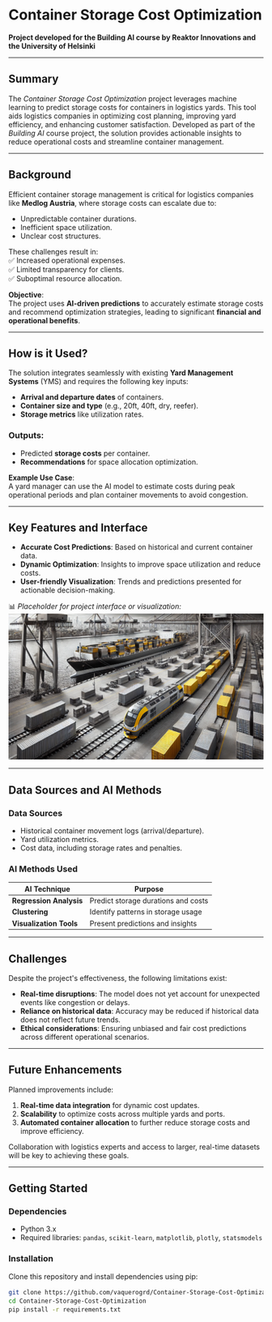<!-- This is the markdown template for the final project of the Building AI course, 
created by Reaktor Innovations and University of Helsinki. 
Copy the template, paste it to your GitHub README and edit! -->

# **Container Storage Cost Optimization**  
**Project developed for the Building AI course by Reaktor Innovations and the University of Helsinki**

---

## **Summary**

The *Container Storage Cost Optimization* project leverages machine learning to predict storage costs for containers in logistics yards. This tool aids logistics companies in optimizing cost planning, improving yard efficiency, and enhancing customer satisfaction. Developed as part of the *Building AI* course project, the solution provides actionable insights to reduce operational costs and streamline container management.

---

## **Background**

Efficient container storage management is critical for logistics companies like **Medlog Austria**, where storage costs can escalate due to:  
- Unpredictable container durations.  
- Inefficient space utilization.  
- Unclear cost structures.  

These challenges result in:  
✅ Increased operational expenses.  
✅ Limited transparency for clients.  
✅ Suboptimal resource allocation.  

**Objective**:  
The project uses **AI-driven predictions** to accurately estimate storage costs and recommend optimization strategies, leading to significant **financial and operational benefits**.

---

## **How is it Used?**

The solution integrates seamlessly with existing **Yard Management Systems** (YMS) and requires the following key inputs:  
- **Arrival and departure dates** of containers.  
- **Container size and type** (e.g., 20ft, 40ft, dry, reefer).  
- **Storage metrics** like utilization rates.  

### **Outputs**:  
- Predicted **storage costs** per container.  
- **Recommendations** for space allocation optimization.

**Example Use Case**:  
A yard manager can use the AI model to estimate costs during peak operational periods and plan container movements to avoid congestion.

---

## **Key Features and Interface**

- **Accurate Cost Predictions**: Based on historical and current container data.  
- **Dynamic Optimization**: Insights to improve space utilization and reduce costs.  
- **User-friendly Visualization**: Trends and predictions presented for actionable decision-making.  

📊 *Placeholder for project interface or visualization:*  
![Visualization Placeholder](4_images/port5_good.webp)

---

## **Data Sources and AI Methods**

### **Data Sources**  
- Historical container movement logs (arrival/departure).  
- Yard utilization metrics.  
- Cost data, including storage rates and penalties.

### **AI Methods Used**  

| **AI Technique**       | **Purpose**                         |  
|-------------------------|-------------------------------------|  
| **Regression Analysis** | Predict storage durations and costs |  
| **Clustering**          | Identify patterns in storage usage |  
| **Visualization Tools** | Present predictions and insights    |

---

## **Challenges**

Despite the project's effectiveness, the following limitations exist:  
- **Real-time disruptions**: The model does not yet account for unexpected events like congestion or delays.  
- **Reliance on historical data**: Accuracy may be reduced if historical data does not reflect future trends.  
- **Ethical considerations**: Ensuring unbiased and fair cost predictions across different operational scenarios.

---

## **Future Enhancements**

Planned improvements include:  
1. **Real-time data integration** for dynamic cost updates.  
2. **Scalability** to optimize costs across multiple yards and ports.  
3. **Automated container allocation** to further reduce storage costs and improve efficiency.

Collaboration with logistics experts and access to larger, real-time datasets will be key to achieving these goals.

---

## **Getting Started**

### **Dependencies**  
- Python 3.x  
- Required libraries: `pandas`, `scikit-learn`, `matplotlib`, `plotly`, `statsmodels`  

### **Installation**  
Clone this repository and install dependencies using pip:  
```bash
git clone https://github.com/vaquerogrd/Container-Storage-Cost-Optimization.git  
cd Container-Storage-Cost-Optimization  
pip install -r requirements.txt  


